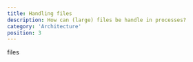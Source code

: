 ```yaml
---
title: Handling files
description: How can (large) files be handle in processes?
category: 'Architecture'
position: 3
---
```


files
